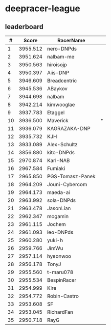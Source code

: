 # deepracer-league

## leaderboard

<!-- leaderboard -->
| # | Score | RacerName |   |
| - | ----- | --------- | - |
| 1 | 3955.512 | nero-DNPds | |
| 2 | 3951.624 | nalbam-me | |
| 3 | 3950.563 | hiroisojp | |
| 4 | 3950.397 | Aiis-DNP | |
| 5 | 3946.609 | Breadcentric | |
| 6 | 3945.536 | ABaykov | |
| 7 | 3944.698 | nalbam | |
| 8 | 3942.214 | kimwooglae | |
| 9 | 3937.783 | Etaggel | |
| 10 | 3936.500 | Maverick | * |
| 11 | 3936.079 | KAGRAZAKA-DNP | |
| 12 | 3935.732 | KJH | |
| 13 | 3933.089 | Alex-Schultz | |
| 14 | 3856.880 | kito-DNPds | |
| 15 | 2970.874 | Karl-NAB | |
| 16 | 2967.584 | Fumiaki | |
| 17 | 2965.850 | PGS-Tomasz-Panek | |
| 18 | 2964.209 | Jouni-Cybercom | |
| 19 | 2964.173 | maeda-ai | |
| 20 | 2963.992 | sola-DNPds | |
| 21 | 2963.478 | JasonLian | |
| 22 | 2962.347 | mogamin | |
| 23 | 2961.115 | Jochem | |
| 24 | 2961.093 | leo-DNPds | |
| 25 | 2960.280 | yuki-h | |
| 26 | 2959.766 | JimWu | |
| 27 | 2957.114 | hyeonwoo | |
| 28 | 2956.178 | TonyJ | |
| 29 | 2955.560 | t-maru078 | |
| 30 | 2955.534 | BespinRacer | |
| 31 | 2954.999 | Kire | |
| 32 | 2954.772 | Robin-Castro | |
| 33 | 2953.608 | SF | |
| 34 | 2953.045 | RichardFan | |
| 35 | 2950.718 | RayG | |

